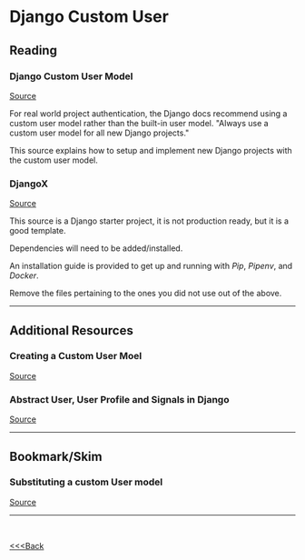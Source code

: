 # Django Custom User

## Reading

### Django Custom User Model

[Source](https://learndjango.com/tutorials/django-custom-user-model)

For real world project authentication, the Django docs recommend using a custom user model rather than the built-in user model.
"Always use a custom user model for all new Django projects."

This source explains how to setup and implement new Django projects with the custom user model.

### DjangoX

[Source](https://github.com/wsvincent/djangox)

This source is a Django starter project, it is not production ready, but it is a good template.  

Dependencies will need to be added/installed.  

An installation guide is provided to get up and running with _Pip_, _Pipenv_, and _Docker_.

Remove the files pertaining to the ones you did not use out of the above.  



---

## Additional Resources

### Creating a Custom User Moel

[Source](https://www.youtube.com/watch?v=eCeRC7E8Z7Y&t=59s)

### Abstract User, User Profile and Signals in Django

[Source](https://www.youtube.com/watch?v=EudKs1HPUfE)

---

## Bookmark/Skim

### Substituting a custom User model

[Source](https://docs.djangoproject.com/en/3.0/topics/auth/customizing/#auth-custom-user)

---

</br>

[<<<Back](README.md)